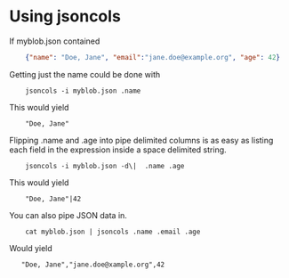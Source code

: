 
# Using jsoncols

If myblob.json contained

```json
    {"name": "Doe, Jane", "email":"jane.doe@example.org", "age": 42}
```

Getting just the name could be done with

```shell
    jsoncols -i myblob.json .name
```

This would yield

```
    "Doe, Jane"
```

Flipping .name and .age into pipe delimited columns is as
easy as listing each field in the expression inside a
space delimited string.

```shell
    jsoncols -i myblob.json -d\|  .name .age
```

This would yield

```
    "Doe, Jane"|42
```

You can also pipe JSON data in.

```shell
    cat myblob.json | jsoncols .name .email .age
```

Would yield

```csv
   "Doe, Jane","jane.doe@xample.org",42
```

